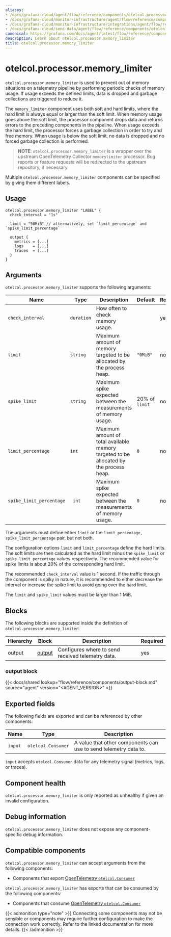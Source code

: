 ```yaml
---
aliases:
- /docs/grafana-cloud/agent/flow/reference/components/otelcol.processor.memory_limiter/
- /docs/grafana-cloud/monitor-infrastructure/agent/flow/reference/components/otelcol.processor.memory_limiter/
- /docs/grafana-cloud/monitor-infrastructure/integrations/agent/flow/reference/components/otelcol.processor.memory_limiter/
- /docs/grafana-cloud/send-data/agent/flow/reference/components/otelcol.processor.memory_limiter/
canonical: https://grafana.com/docs/agent/latest/flow/reference/components/otelcol.processor.memory_limiter/
description: Learn about otelcol.processor.memory_limiter
title: otelcol.processor.memory_limiter
---
```


# otelcol.processor.memory_limiter

`otelcol.processor.memory_limiter` is used to prevent out of memory situations
on a telemetry pipeline by performing periodic checks of memory usage. If
usage exceeds the defined limits, data is dropped and garbage collections
are triggered to reduce it.

The `memory_limiter` component uses both soft and hard limits, where the hard limit
is always equal or larger than the soft limit. When memory usage goes above the
soft limit, the processor component drops data and returns errors to the
preceding components in the pipeline. When usage exceeds the hard
limit, the processor forces a garbage collection in order to try and free
memory. When usage is below the soft limit, no data is dropped and no forced
garbage collection is performed.

> **NOTE**: `otelcol.processor.memory_limiter` is a wrapper over the upstream
> OpenTelemetry Collector `memorylimiter` processor. Bug reports or feature
> requests will be redirected to the upstream repository, if necessary.

Multiple `otelcol.processor.memory_limiter` components can be specified by
giving them different labels.

## Usage

```river
otelcol.processor.memory_limiter "LABEL" {
  check_interval = "1s"
  
  limit = "50MiB" // alternatively, set `limit_percentage` and `spike_limit_percentage`

  output {
    metrics = [...]
    logs    = [...]
    traces  = [...]
  }
}
```

## Arguments

`otelcol.processor.memory_limiter` supports the following arguments:


Name | Type | Description | Default | Required
---- | ---- | ----------- | ------- | --------
`check_interval`     | `duration` | How often to check memory usage. |  | yes
`limit`              | `string`   | Maximum amount of memory targeted to be allocated by the process heap. | `"0MiB"` | no
`spike_limit`        | `string`   | Maximum spike expected between the measurements of memory usage. | 20% of `limit` | no
`limit_percentage`   | `int`      | Maximum amount of total available memory targeted to be allocated by the process heap. | `0` | no
`spike_limit_percentage` |` int`  | Maximum spike expected between the measurements of memory usage. | `0` | no 

The arguments must define either `limit` or the `limit_percentage,
spike_limit_percentage` pair, but not both.

The configuration options `limit` and `limit_percentage` define the hard
limits. The soft limits are then calculated as the hard limit minus the
`spike_limit` or `spike_limit_percentage` values respectively. The recommended
value for spike limits is about 20% of the corresponding hard limit.

The recommended `check_interval` value is 1 second. If the traffic through the
component is spiky in nature, it is recommended to either decrease the interval
or increase the spike limit to avoid going over the hard limit.

The `limit` and `spike_limit` values must be larger than 1 MiB.

## Blocks

The following blocks are supported inside the definition of
`otelcol.processor.memory_limiter`:

Hierarchy | Block | Description | Required
--------- | ----- | ----------- | --------
output | [output][] | Configures where to send received telemetry data. | yes

[output]: #output-block

### output block

{{< docs/shared lookup="flow/reference/components/output-block.md" source="agent" version="<AGENT_VERSION>" >}}

## Exported fields

The following fields are exported and can be referenced by other components:

Name | Type | Description
---- | ---- | -----------
`input` | `otelcol.Consumer` | A value that other components can use to send telemetry data to.

`input` accepts `otelcol.Consumer` data for any telemetry signal (metrics,
logs, or traces).

## Component health

`otelcol.processor.memory_limiter` is only reported as unhealthy if given an invalid
configuration.

## Debug information

`otelcol.processor.memory_limiter` does not expose any component-specific debug
information.
<!-- START GENERATED COMPATIBLE COMPONENTS -->

## Compatible components

`otelcol.processor.memory_limiter` can accept arguments from the following components:

- Components that export [OpenTelemetry `otelcol.Consumer`](https://grafana.com/docs/agent/<AGENT_VERSION>/flow/reference/compatibility#opentelemetry-otelcolconsumer-exporters)

`otelcol.processor.memory_limiter` has exports that can be consumed by the following components:

- Components that consume [OpenTelemetry `otelcol.Consumer`](https://grafana.com/docs/agent/<AGENT_VERSION>/flow/reference/compatibility#opentelemetry-otelcolconsumer-consumers)

{{< admonition type="note" >}}
Connecting some components may not be sensible or components may require further configuration to make the connection work correctly.
Refer to the linked documentation for more details.
{{< /admonition >}}

<!-- END GENERATED COMPATIBLE COMPONENTS -->